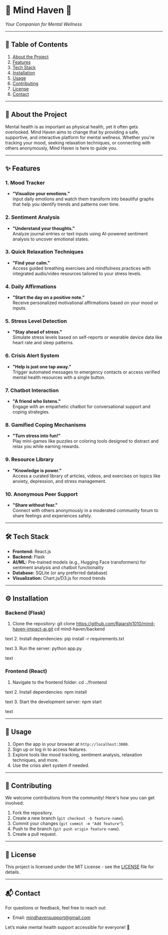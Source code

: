# 🌟 Mind Haven 🌟  
*Your Companion for Mental Wellness*

---

## 📖 Table of Contents
1. [About the Project](#about-the-project)
2. [Features](#features)
3. [Tech Stack](#tech-stack)
4. [Installation](#installation)
5. [Usage](#usage)
6. [Contributing](#contributing)
7. [License](#license)
8. [Contact](#contact)

---

## 🧠 About the Project  
Mental health is as important as physical health, yet it often gets overlooked. Mind Haven aims to change that by providing a safe, supportive, and interactive platform for mental wellness. Whether you're tracking your mood, seeking relaxation techniques, or connecting with others anonymously, Mind Haven is here to guide you.

---

## ✨ Features  
### **1. Mood Tracker**  
- **"Visualize your emotions."**  
  Input daily emotions and watch them transform into beautiful graphs that help you identify trends and patterns over time.

### **2. Sentiment Analysis**  
- **"Understand your thoughts."**  
  Analyze journal entries or text inputs using AI-powered sentiment analysis to uncover emotional states.

### **3. Quick Relaxation Techniques**  
- **"Find your calm."**  
  Access guided breathing exercises and mindfulness practices with integrated audio/video resources tailored to your stress levels.

### **4. Daily Affirmations**  
- **"Start the day on a positive note."**  
  Receive personalized motivational affirmations based on your mood or inputs.

### **5. Stress Level Detection**  
- **"Stay ahead of stress."**  
  Simulate stress levels based on self-reports or wearable device data like heart rate and sleep patterns.

### **6. Crisis Alert System**  
- **"Help is just one tap away."**  
  Trigger automated messages to emergency contacts or access verified mental health resources with a single button.

### **7. Chatbot Interaction**  
- **"A friend who listens."**  
  Engage with an empathetic chatbot for conversational support and coping strategies.

### **8. Gamified Coping Mechanisms**  
- **"Turn stress into fun!"**  
  Play mini-games like puzzles or coloring tools designed to distract and relax you while earning rewards.

### **9. Resource Library**  
- **"Knowledge is power."**  
  Access a curated library of articles, videos, and exercises on topics like anxiety, depression, and stress management.

### **10. Anonymous Peer Support**  
- **"Share without fear."**  
  Connect with others anonymously in a moderated community forum to share feelings and experiences safely.

---

## 🛠️ Tech Stack
- **Frontend:** React.js
- **Backend:** Flask
- **AI/ML:** Pre-trained models (e.g., Hugging Face transformers) for sentiment analysis and chatbot functionality
- **Database:** SQLite (or any preferred database)
- **Visualization:** Chart.js/D3.js for mood trends

---

## ⚙️ Installation

### Backend (Flask)
1. Clone the repository:
git clone https://github.com/Rajarshi1010/mind-haven-impact-ai.git
cd mind-haven/backend

text
2. Install dependencies:
pip install -r requirements.txt

text
3. Run the server:
python app.py

text

### Frontend (React)
1. Navigate to the frontend folder:
cd ../frontend

text
2. Install dependencies:
npm install

text
3. Start the development server:
npm start

text

---

## 🚀 Usage
1. Open the app in your browser at `http://localhost:3000`.
2. Sign up or log in to access features.
3. Explore tools like mood tracking, sentiment analysis, relaxation techniques, and more.
4. Use the crisis alert system if needed.

---

## 🤝 Contributing
We welcome contributions from the community! Here's how you can get involved:
1. Fork the repository.
2. Create a new branch (`git checkout -b feature-name`).
3. Commit your changes (`git commit -m "Add feature"`).
4. Push to the branch (`git push origin feature-name`).
5. Create a pull request.

---

## 📜 License
This project is licensed under the MIT License - see the [LICENSE](LICENSE) file for details.

---

## 📬 Contact
For questions or feedback, feel free to reach out:  
- Email: mindhavensupport@gmail.com 

Let’s make mental health support accessible for everyone! 🌈
